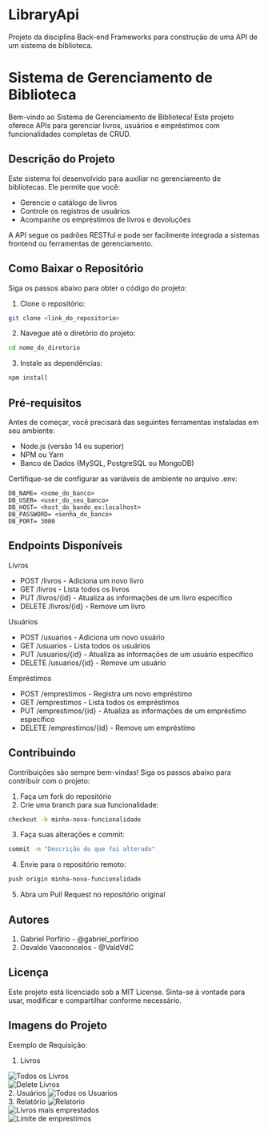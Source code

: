 # LibraryApi
Projeto da disciplina  Back-end Frameworks para construção de uma API de um sistema de biblioteca.

# Sistema de Gerenciamento de Biblioteca

Bem-vindo ao Sistema de Gerenciamento de Biblioteca! Este projeto oferece APIs para gerenciar livros, usuários e empréstimos com funcionalidades completas de CRUD.

## Descrição do Projeto

Este sistema foi desenvolvido para auxiliar no gerenciamento de bibliotecas. Ele permite que você:
- Gerencie o catálogo de livros
- Controle os registros de usuários  
- Acompanhe os empréstimos de livros e devoluções

A API segue os padrões RESTful e pode ser facilmente integrada a sistemas frontend ou ferramentas de gerenciamento.

## Como Baixar o Repositório 

Siga os passos abaixo para obter o código do projeto:

1. Clone o repositório:
```bash
git clone <link_do_repositorio>
```

2. Navegue até o diretório do projeto:
```bash
cd nome_do_diretorio
```

3. Instale as dependências:
```bash
npm install
```

## Pré-requisitos
Antes de começar, você precisará das seguintes ferramentas instaladas em seu ambiente:

- Node.js (versão 14 ou superior)
- NPM ou Yarn
- Banco de Dados (MySQL, PostgreSQL ou MongoDB)

Certifique-se de configurar as variáveis de ambiente no arquivo .env:
```bach
DB_NAME= <nome_do_banco>
DB_USER= <user_do_seu_banco>
DB_HOST= <host_do_bando_ex:localhost>
DB_PASSWORD= <senha_do_banco>
DB_PORT= 3000

```

## Endpoints Disponíveis
Livros

- POST /livros - Adiciona um novo livro
- GET /livros - Lista todos os livros
- PUT /livros/{id} - Atualiza as informações de um livro específico
- DELETE /livros/{id} - Remove um livro

Usuários

- POST /usuarios - Adiciona um novo usuário
- GET /usuarios - Lista todos os usuários
- PUT /usuarios/{id} - Atualiza as informações de um usuário específico
- DELETE /usuarios/{id} - Remove um usuário

Empréstimos

- POST /emprestimos - Registra um novo empréstimo
- GET /emprestimos - Lista todos os empréstimos
- PUT /emprestimos/{id} - Atualiza as informações de um empréstimo específico
- DELETE /emprestimos/{id} - Remove um empréstimo

## Contribuindo
Contribuições são sempre bem-vindas! Siga os passos abaixo para contribuir com o projeto:

1. Faça um fork do repositório
2. Crie uma branch para sua funcionalidade:

```bash 
checkout -b minha-nova-funcionalidade
```

3. Faça suas alterações e commit:

```bash
commit -m "Descrição do que foi alterado"
```

4. Envie para o repositório remoto:

```bash
push origin minha-nova-funcionalidade
```

5. Abra um Pull Request no repositório original

## Autores

1. Gabriel Porfírio - @gabriel_porfirioo
2. Osvaldo Vasconcelos - @ValdVdC

## Licença
Este projeto está licenciado sob a MIT License. Sinta-se à vontade para usar, modificar e compartilhar conforme necessário.

## Imagens do Projeto
Exemplo de Requisição:
<br/>
1. Livros
<img src="imagens/get_livro.jpg" alt="Todos os Livros">
<br/>
<img src="imagens/delete_livro.png" alt="Delete Livros">
<br/>
2. Usuários
<img src="imagens/get_ususario.jpg" alt="Todos os Usuarios">
<br/>
3. Relatório
<img src="imagens/relatorio.jpg" alt="Relatorio">
<br/>
<img src="imagens/mais_emprestados.jpg" alt="Livros mais emprestados">
<br/>
<img src="imagens/limite_emprestimo.jpg" alt="Limite de emprestimos">



